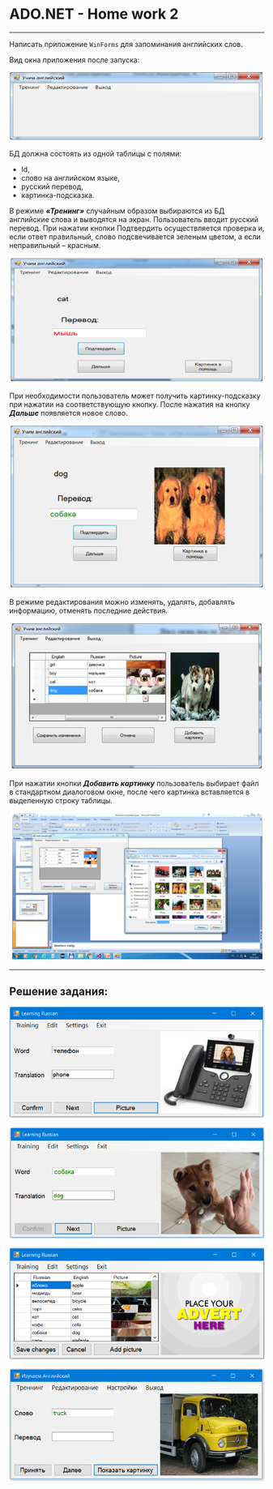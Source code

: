 # ADO.NET - Home work 2
***
Написать приложение `WinForms` для запоминания английских слов.

Вид окна приложения после запуска:

![Alt text](/Task/Image/1.PNG?raw=true "Приложение после запуска")

БД  должна состоять из одной таблицы с полями: 

* Id, 
* слово на английском языке, 
* русский перевод, 
* картинка-подсказка.


В режиме ***«Тренинг»*** случайным образом выбираются  из БД  английские слова и выводятся на экран. Пользователь вводит русский перевод. При нажатии кнопки Подтвердить осуществляется проверка и, если ответ правильный, слово подсвечивается зеленым цветом, а если неправильный – красным.

![Alt text](/Task/Image/2.PNG?raw=true "Пример")

При необходимости пользователь может получить картинку-подсказку при нажатии на соответствующую кнопку.
После нажатия на кнопку ***Дальше*** появляется новое слово. 

![Alt text](/Task/Image/3.PNG?raw=true "Новое слово")

В режиме редактирования  можно изменять, удалять, добавлять информацию, отменять последние действия.

![Alt text](/Task/Image/4.PNG?raw=true "Редактирование")

При нажатии кнопки ***Добавить картинку***   пользователь выбирает файл в стандартном диалоговом окне, после чего картинка вставляется в выделенную строку таблицы.

![Alt text](/Task/Image/5.PNG?raw=true "Добавить картинку")

***
## Решение задания:

![Alt text](/Task/Image/6.PNG?raw=true "")

![Alt text](/Task/Image/7.PNG?raw=true "")

![Alt text](/Task/Image/8.PNG?raw=true "")

![Alt text](/Task/Image/9.PNG?raw=true "")
